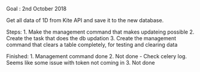 Goal : 2nd October 2018

Get all data of 1D from Kite API and save it to the new database.

Steps:
	1. Make the management command that makes updateing possible
	2. Create the task that does the db updation
	3. Create the management command that clears a table completely, for testing and clearing data

Finished:
	1. Management command done
	2. Not done - Check celery log. Seems like some issue with token not coming in
	3. Not done